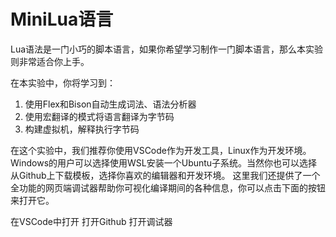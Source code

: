 # MiniLua语言

Lua语法是一门小巧的脚本语言，如果你希望学习制作一门脚本语言，那么本实验则非常适合你上手。

在本实验中，你将学习到：

1. 使用Flex和Bison自动生成词法、语法分析器
2. 使用宏翻译的模式将语言翻译为字节码
3. 构建虚拟机，解释执行字节码


在这个实验中，我们推荐你使用VSCode作为开发工具，Linux作为开发环境。Windows的用户可以选择使用WSL安装一个Ubuntu子系统。当然你也可以选择从Github上下载模板，选择你喜欢的编辑器和开发环境。
这里我们还提供了一个全功能的网页端调试器帮助你可视化编译期间的各种信息，你可以点击下面的按钮来打开它。

<el-button type="primary" href=''>在VSCode中打开</el-button>
<el-button type="info" href='https://github.com/PoEdu/MiniLua'>打开Github</el-button>
<el-button type="success" tag="a" href='Debug.html'>打开调试器</el-button>



